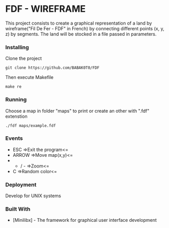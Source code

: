 # FDF - WIREFRAME

This project consists to create a graphical representation of a land by wireframe("Fil De Fer - FDF" in French) by connecting different points (x, y, z) by segments.
The land will be stocked in a file passed in parameters.

### Installing

Clone the project

```
git clone https://github.com/BABAK0T0/FDF
```

Then execute Makefile

```
make re
```

### Running

Choose a map in folder "maps" to print or create an other with ".fdf" extenstion

```
./fdf maps/example.fdf
```

### Events

* ESC               =>Exit the program<=
* ARROW             =>Move map(x,y)<=
* + / -             =>Zoom<=
* C                 =>Random color<=

### Deployment

Develop for UNIX systems

### Built With

* [Minilibx] - The framework for graphical user interface development


